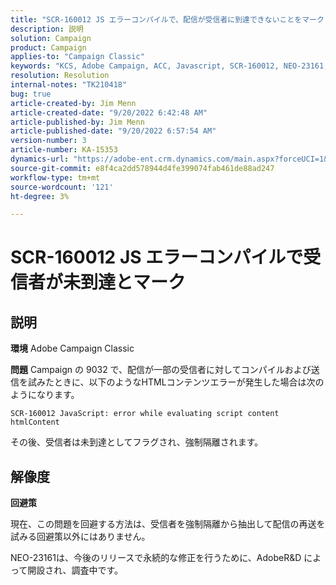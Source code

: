 ```yaml
---
title: "SCR-160012 JS エラーコンパイルで、配信が受信者に到達できないことをマークします"
description: 説明
solution: Campaign
product: Campaign
applies-to: "Campaign Classic"
keywords: "KCS, Adobe Campaign, ACC, Javascript, SCR-160012, NEO-23161, Adobe Campaign Classic，エラー，受信者の配信のコンパイル，未到達とマークされた受信者"
resolution: Resolution
internal-notes: "TK210418"
bug: true
article-created-by: Jim Menn
article-created-date: "9/20/2022 6:42:48 AM"
article-published-by: Jim Menn
article-published-date: "9/20/2022 6:57:54 AM"
version-number: 3
article-number: KA-15353
dynamics-url: "https://adobe-ent.crm.dynamics.com/main.aspx?forceUCI=1&pagetype=entityrecord&etn=knowledgearticle&id=08277d6e-af38-ed11-9db1-0022480866ad"
source-git-commit: e8f4ca2dd578944d4fe399074fab461de88ad247
workflow-type: tm+mt
source-wordcount: '121'
ht-degree: 3%

---
```


# SCR-160012 JS エラーコンパイルで受信者が未到達とマーク

## 説明


<b>環境</b>
Adobe Campaign Classic

<b>問題</b>
Campaign の 9032 で、配信が一部の受信者に対してコンパイルおよび送信を試みたときに、以下のようなHTMLコンテンツエラーが発生した場合は次のようになります。


```
SCR-160012 JavaScript: error while evaluating script content htmlContent
```


その後、受信者は未到達としてフラグされ、強制隔離されます。


## 解像度


<b>回避策</b>

現在、この問題を回避する方法は、受信者を強制隔離から抽出して配信の再送を試みる回避策以外にはありません。

NEO-23161は、今後のリリースで永続的な修正を行うために、AdobeR&amp;D によって開設され、調査中です。
